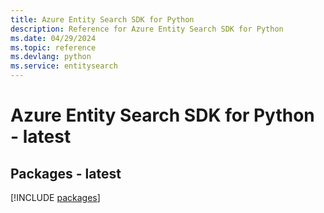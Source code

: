 ```yaml
---
title: Azure Entity Search SDK for Python
description: Reference for Azure Entity Search SDK for Python
ms.date: 04/29/2024
ms.topic: reference
ms.devlang: python
ms.service: entitysearch
---
```

# Azure Entity Search SDK for Python - latest
## Packages - latest
[!INCLUDE [packages](entity-search-index.md)]